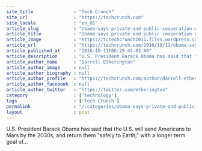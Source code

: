 ```yaml
---
site_title               : "Tech Crunch"
site_url                 : "https://techcrunch.com"
site_locale              : "en_US"
article_slug             : "obama-says-private-and-public-cooperation-will-get-u-s-to-mars-in-the-2030s"
article_title            : "Obama says private and public cooperation will get U.S. to Mars in the 2030s"
article_image            : "https://tctechcrunch2011.files.wordpress.com/2016/09/8008136_orig.jpg?w=764&h=320&crop=1"
article_url              : "https://techcrunch.com/2016/10/11/obama-says-private-and-public-cooperation-will-get-u-s-to-mars-in-the-2030s/"
article_published_at     : "2016-10-11T06:29:45-03:00"
article_description      : "U.S. President Barack Obama has said that the U.S. will send Americans to Mars by the 2030s, and return them 'safely to Earth,' with a longer term goal of..."
article_author_name      : "Darrell Etherington"
article_author_image     : null
article_author_biography : null
article_author_profile   : "https://techcrunch.com/author/darrell-etherington/"
article_author_facebook  : null
article_author_twitter   : "https://twitter.com/etherington"
category                 : ['technology']
tags                     : ['Tech Crunch']
permalink                : "/:categories/obama-says-private-and-public-cooperation-will-get-u-s-to-mars-in-the-2030s/"
layout                   : post
---
```


U.S. President Barack Obama has said that the U.S. will send Americans to Mars by the 2030s, and return them "safely to Earth," with a longer term goal of...
